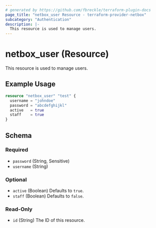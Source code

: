```yaml
---
# generated by https://github.com/fbreckle/terraform-plugin-docs
page_title: "netbox_user Resource - terraform-provider-netbox"
subcategory: "Authentication"
description: |-
  This resource is used to manage users.
---
```


# netbox_user (Resource)

This resource is used to manage users.

## Example Usage

```terraform
resource "netbox_user" "test" {
  username = "johndoe"
  password = "abcdefghijkl"
  active   = true
  staff    = true
}
```

<!-- schema generated by tfplugindocs -->
## Schema

### Required

- `password` (String, Sensitive)
- `username` (String)

### Optional

- `active` (Boolean) Defaults to `true`.
- `staff` (Boolean) Defaults to `false`.

### Read-Only

- `id` (String) The ID of this resource.


